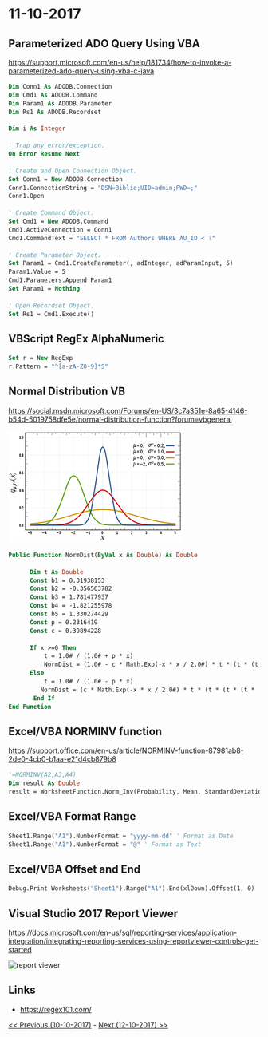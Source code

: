 # 11-10-2017

## Parameterized ADO Query Using VBA
https://support.microsoft.com/en-us/help/181734/how-to-invoke-a-parameterized-ado-query-using-vba-c-java
```vb
Dim Conn1 As ADODB.Connection
Dim Cmd1 As ADODB.Command
Dim Param1 As ADODB.Parameter
Dim Rs1 As ADODB.Recordset

Dim i As Integer

' Trap any error/exception.
On Error Resume Next

' Create and Open Connection Object.
Set Conn1 = New ADODB.Connection
Conn1.ConnectionString = "DSN=Biblio;UID=admin;PWD=;"
Conn1.Open

' Create Command Object.
Set Cmd1 = New ADODB.Command
Cmd1.ActiveConnection = Conn1
Cmd1.CommandText = "SELECT * FROM Authors WHERE AU_ID < ?"

' Create Parameter Object.
Set Param1 = Cmd1.CreateParameter(, adInteger, adParamInput, 5)
Param1.Value = 5
Cmd1.Parameters.Append Param1
Set Param1 = Nothing

' Open Recordset Object.
Set Rs1 = Cmd1.Execute()
```

## VBScript RegEx AlphaNumeric
```vb
Set r = New RegExp
r.Pattern = "^[a-zA-Z0-9]*S"
```

## Normal Distribution VB
https://social.msdn.microsoft.com/Forums/en-US/3c7a351e-8a65-4146-b54d-5019758dfe5e/normal-distribution-function?forum=vbgeneral

![Normal Distribution](350px-Normal_Distribution_PDF.svg.png)
```vb
Public Function NormDist(ByVal x As Double) As Double

      Dim t As Double
      Const b1 = 0.31938153
      Const b2 = -0.356563782
      Const b3 = 1.781477937
      Const b4 = -1.821255978
      Const b5 = 1.330274429
      Const p = 0.2316419
      Const c = 0.39894228

      If x >=0 Then
          t = 1.0# / (1.0# + p * x)
          NormDist = (1.0# - c * Math.Exp(-x * x / 2.0#) * t * (t * (t * (t *  (t * b5 +b4) + b3) + b2) + b1))
      Else 
          t = 1.0# / (1.0# - p * x)
         NormDist = (c * Math.Exp(-x * x / 2.0#) * t * (t * (t * (t *  (t * b5 +b4) + b3) + b2) + b1))
       End If
End Function
```

## Excel/VBA NORMINV function
https://support.office.com/en-us/article/NORMINV-function-87981ab8-2de0-4cb0-b1aa-e21d4cb879b8
```vb
'=NORMINV(A2,A3,A4)
Dim result As Double
result = WorksheetFunction.Norm_Inv(Probability, Mean, StandardDeviation)
```

## Excel/VBA Format Range
```vb
Sheet1.Range("A1").NumberFormat = "yyyy-mm-dd" ' Format as Date
Sheet1.Range("A1").NumberFormat = "@" ' Format as Text
```

## Excel/VBA Offset and End
```vb
Debug.Print Worksheets("Sheet1").Range("A1").End(xlDown).Offset(1, 0)
```

## Visual Studio 2017 Report Viewer
https://docs.microsoft.com/en-us/sql/reporting-services/application-integration/integrating-reporting-services-using-reportviewer-controls-get-started

![report viewer](https://docs.microsoft.com/en-us/sql/reporting-services/application-integration/media/ssrs-create-new-aspnet-project.png)
## Links
* https://regex101.com/


[<< Previous (10-10-2017)](https://github.com/humayuns/Workspace/blob/master/Diary/2017/October/10/notebook.md) - 
[Next (12-10-2017) >>](https://github.com/humayuns/Workspace/blob/master/Diary/2017/October/12/notebook.md)